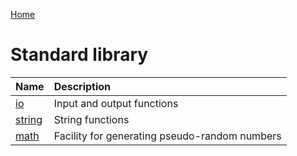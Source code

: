 [Home](https://puckowski.github.io/concert/)

# Standard library

|Name                                                                               |Description                                   |
|:----------------------------------------------------------------------------------|:---------------------------------------------|
|[io](https://puckowski.github.io/concert/standard_library/io_library.html)         |Input and output functions                    |
|[string](https://puckowski.github.io/concert/standard_library/string_library.html) |String functions                              |
|[math](https://puckowski.github.io/concert/standard_library/math_library.html)     |Facility for generating pseudo-random numbers |
